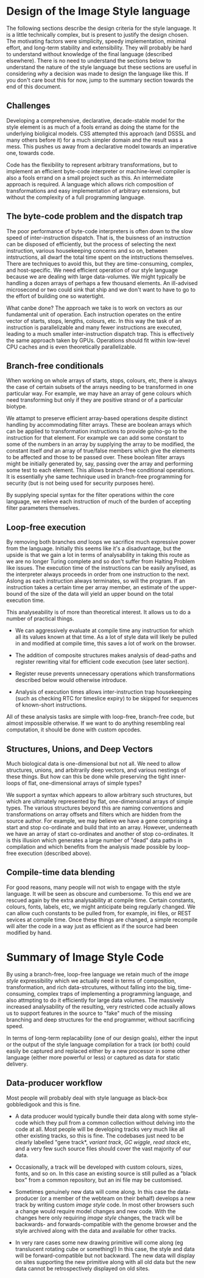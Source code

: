 # Design of the Image Style language

The following sections describe the design criteria for the style language. It is a little technically complex, but is present to justify the design chosen. The motivating factors were simplicity, speedy implementation, minimal effort, and long-term stability and extensibility. They will probably be hard to understand without knowledge of the final language (described elsewhere). There is no need to understand the sections below to understand the nature of the style language but these sections are useful in considering *why* a decision was made to design the language like this. If you don't care bout this for now, jump to the summary section towards the end of this document.

## Challenges

Developing a comprehensive, declarative, decade-stable model for the style element is as much of a fools errand as doing the stame for the underlying bioligical models. CSS attempted this approach (and DSSSL and many others before it) for a much simpler domain and the result was a mess. This pushes us away from a declarative model towards an imperative one, towards code.

Code has the flexibility to represent arbitrary transformations, but to implement an efficient byte-code interpreter or machine-level compiler is also a fools errand on a small project such as this. An intermediate approach is required. A language which allows rich composition of transformations and easy implementation of arbitrary extensions, but without the complexity of a full programming language.

## The byte-code problem and the dispatch trap

The poor performance of byte-code interpreters is often down to the slow speed of inter-instruction dispatch. That is, the buisness of an instruction can be disposed of efficiently, but the process of selecting the next instruction, various housekeeping concerns and so on, between intstructions, all dwarf the total time spent on the intstructions themselves. There are techniques to avoid this, but they are time-consuming, complex, and host-specific. We need efficient operation of our style language because we are dealing with large data-volumes. We might typically be handling a dozen arrays of perhaps a few thousand elements. An ill-advised microsecond or two could sink that ship and we don't want to have to go to the effort of building one so watertight.

What canbe done? The approach we take is to work on vectors as our fundamental unit of operation. Each instruction operates on the entire vector of starts, stops, lengths, colours, etc. In this way the task of an instruction is parallelizable and many fewer instructions are executed, leading to a much smaller inter-instruction dispatch trap. This is effectively the same approach taken by GPUs. Operations should fit within low-level CPU caches and is even theoretically parallelizable.

## Branch-free conditionals

When working on whole arrays of starts, stops, colours, etc, there is always the case of certain subsets of the arrays needing to be transformed in one particular way. For example, we may have an array of gene colours which need transforming but only if they are positive strand or of a particular biotype.

We attampt to preserve efficient array-based operations despite distinct handling by accommodating filter arrays. These are boolean arrays which can be applied to transformation instructions to provide go/no-go to the instruction for that element. For example we can add some constant to some of the numbers in an array by supplying the array to be modified, the constant itself *and* an array of true/false members which give the elements to be affected and those to be passed over. These boolean filter arrays might be initially generated by, say, passing over the array and performing some test to each element. This allows branch-free conditional operations. It is essentially yhe same technique used in branch-free programming for security (but is not being used for security purposes here).

By supplying special syntax for the filter operations within the core language, we relieve each instruction of much of the burden of accepting filter parameters themselves.

## Loop-free execution

By removing both branches *and* loops we sacrifice much expressive power from the language. Initially this seems like it's a disadvantage, but the upside is that we gain a lot in terms of analysability in taking this route as we are no longer Turing complete and so don't suffer from Halting Problem like issues. The execution time of the instructions can be easily anylised, as the interpreter always proceeds in order from one instruction to the next. Aslong as each instruction always terminates, so will the program. If an instruction takes a certain time per array member, an estimate of the upper-bound of the size of the data will yield an upper bound on the total execution time.

This analyseability is of more than theoretical interest. It allows us to do a number of practical things. 

* We can aggressively evaluate at compile time any instruction for which all its values known at that time. As a lot of style data will likely be pulled in and modified at compile time, this saves a lot of work on the browser.

* The addition of composite structures makes analysis of dead-paths and register rewriting vital for efficient code execution (see later section).

* Register reuse prevents unnecessary operations which transformations described below would otherwise introduce.

* Analysis of execution times allows inter-instruction trap housekeeping (such as checking RTC for timeslice expiry) to be skipped for sequences of known-short instructions.

All of these analysis tasks are simple with loop-free, branch-free code, but almost impossible otherwise. If we want to do anything resembling real computation, it should be done with custom opcodes.

## Structures, Unions, and Deep Vectors

Much biological data is one-dimensional but not all. We need to allow structures, unions, and arbitrarily deep vectors, and various nestings of these things. But how can this be done while preserving the tight inner-loops of flat, one-dimensional arrays of simple types?

We support a syntax which appears to allow arbitrary such structures, but which are ultimately represented by flat, one-dimensional arrays of simple types. The various structures beyond this are naming conventions and transformations on array offsets and filters which are hidden from the source author. For example, we may believe we have a gene comprising a start and stop co-ordinate and build that into an array. However, underneath we have an array of start co-ordinates and another of stop co-ordinates. It is this illusion which generates a large number of "dead" data paths in compilation and which benefits from the analysis made possible by loop-free execution (described above).

## Compile-time data blending

For good reasons, many people will not wish to engage with the style language. It will be seen as obscure and cumbersome. To this end we are rescued again by the extra analysability at compile time. Certain constants, colours, fonts, labels, etc, we might anticipate being regularly changed. We can allow cuch constants to be pulled from, for example, ini files, or REST sevices at compile time. Once these things are changed, a simple recompile will alter the code in a way just as efficient as if the source had been modified by hand.

# Summary of Image Style Code

By using a branch-free, loop-free language we retain much of the *image style* expressibility which we actually need in terms of composition, transformation, and rich data-strcutures, without falling into the big, time-consuming, complex traps of implementing a programming language, and also attmpting to do it efficiently for large data volumes. The massively increased analysability of the resulting, very restricted code actually allows us to support features in the source to "fake" much of the missing branching and deep structures for the end programmer, without sacrificing speed.

In terms of long-term replacability (one of our design goals), either the input or the output of the style language compilation for a track (or both) could easily be captured and replaced either by a new processor in some other language (either more powerful or less) or captured as data for static delivery.

## Data-producer workflow

Most people will probably deal with style language as black-box gobbledigook and this is fine.

* A data producer would typically bundle their data along with some style-code which they pull from a common collection without delving into the code at all. Most people will be developing tracks very much like all other existing tracks, so this is fine. The codebases just need to be clearly labelled "gene track*, *variant track*, *GC wiggle*, *read stack* etc, and a very few such source files should cover the vast majority of our data.

* Occasionally, a track will be developed with custom colours, sizes, fonts, and so on. In this case an existing source is still pulled as a "black box" from a common repository, but an ini file may be customised.

* Sometimes genuinely new data will come along. In this case the data-producer (or a member of the webteam on their behalf) develops a new track by writing custom *image style* code. In most other browsers such a change would require model changes and new code. With the changes here only requiring *image style* changes, the track will be backwards- and forwards-compatible with the genome browser and the style archived along with the data and available for other tracks.

* In very rare cases some new drawing primitive will come along (eg translucent rotating cube or something!) In this case, the style and data will be forward-compatible but not backward. The new data will display on sites supporting the new primitive along with all old data but the new data cannot be retrospectively displayed on old sites.
